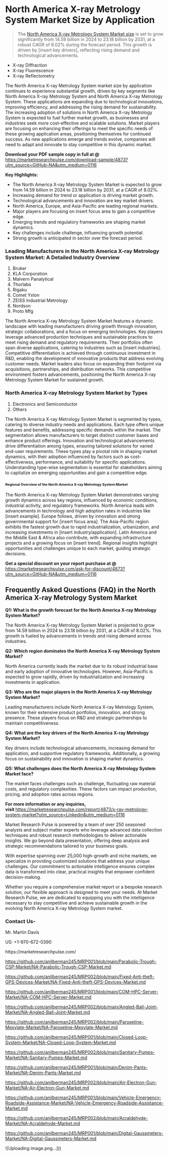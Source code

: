 <h1>North America X-ray Metrology System Market&nbsp;Size by Application</h1><blockquote><p>The <a href="https://marketresearchpulse.com/download-sample/4873?utm_source=GitHub-NA&amp;utm_medium=0116">North America X-ray Metrology System Market size</a> is set to grow significantly from 14.59 billion in 2024 to 23.18 billion by 2031, at a robust CAGR of 8.02% during the forecast period. This growth is driven by [insert key drivers], reflecting rising demand and technological advancements.</p></blockquote><ul><li>X-ray Diffraction<li> X-ray Fluorescence<li> X-ray Reflectometry</li></ul><p>The North America X-ray Metrology System market size by application continues to experience substantial growth, driven by key segments like North America X-ray Metrology System and North America X-ray Metrology System. These applications are expanding due to technological innovations, improving efficiency, and addressing the rising demand for sustainability. The increasing adoption of solutions in North America X-ray Metrology System is expected to fuel further market growth, as businesses and industries seek more cost-effective and scalable solutions. Market players are focusing on enhancing their offerings to meet the specific needs of these growing application areas, positioning themselves for continued success. As new applications emerge and trends evolve, companies will need to adapt and innovate to stay competitive in this dynamic market.</p><p><strong>Download your PDF sample copy in full at @ </strong><a href="https://marketresearchpulse.com/download-sample/4873?utm_source=GitHub-NA&amp;utm_medium=0116">https://marketresearchpulse.com/download-sample/4873?utm_source=GitHub-NA&amp;utm_medium=0116</a></p><p><strong>Key Highlights: </strong></p><ul><li>The North America X-ray Metrology System Market is expected to grow from 14.59 billion in 2024 to 23.18 billion by 2031, at a CAGR of 8.02%.</li><li>Increasing demand for trend or application is driving market growth.</li><li>Technological advancements and innovation are key market drivers.</li><li>North America, Europe, and Asia-Pacific are leading regional markets.</li><li>Major players are focusing on insert focus area to gain a competitive edge.</li><li>Emerging trends and regulatory frameworks are shaping market dynamics.</li><li>Key challenges include challenge, influencing growth potential.</li><li>Strong growth is anticipated in sector over the forecast period.</li></ul><h3>Leading Manufacturers in the North America X-ray Metrology System Market: A Detailed Industry Overview</h3><ol><li>Bruker</li><li>KLA Corporation</li><li>Malvern Panalytical</li><li>Thorlabs</li><li>Rigaku</li><li>Comet Yxlon</li><li>ZEISS Industrial Metrology</li><li>Nordson</li><li>Proto Mfg</li></ol><div class="flex max-w-full flex-col flex-grow"><div class="min-h-8 text-message flex w-full flex-col items-end gap-2 whitespace-normal break-words [.text-message+&amp;]:mt-5" dir="auto" data-message-author-role="assistant" data-message-id="fd8432e4-4910-450d-b182-61b7bfb0a01f" data-message-model-slug="gpt-4o"><div class="flex w-full flex-col gap-1 empty:hidden first:pt-[3px]"><div class="markdown prose w-full break-words dark:prose-invert light"><p>The North America X-ray Metrology System Market features a dynamic landscape with leading manufacturers driving growth through innovation, strategic collaborations, and a focus on emerging technologies. Key players leverage advanced production techniques and sustainable practices to meet rising demand and regulatory requirements. Their portfolios often span diverse applications, catering to industries such as [insert industries]. Competitive differentiation is achieved through continuous investment in R&amp;D, enabling the development of innovative products that address evolving customer needs. Market leaders also focus on expanding their footprint via acquisitions, partnerships, and distribution networks. This competitive environment fosters advancements, positioning the North America X-ray Metrology System Market for sustained growth.</p></div></div></div></div><h3>North America X-ray Metrology System Market by Types</h3><ol><li>Electronics and Semiconductor<li> Others</li></ol><div class="flex max-w-full flex-col flex-grow"><div class="min-h-8 text-message flex w-full flex-col items-end gap-2 whitespace-normal break-words [.text-message+&amp;]:mt-5" dir="auto" data-message-author-role="assistant" data-message-id="084470be-0bb7-4664-bddf-5156b4f41249" data-message-model-slug="gpt-4o-mini"><div class="flex w-full flex-col gap-1 empty:hidden first:pt-[3px]"><div class="markdown prose w-full break-words dark:prose-invert light"><p>The North America X-ray Metrology System Market is segmented by types, catering to diverse industry needs and applications. Each type offers unique features and benefits, addressing specific demands within the market. The segmentation allows manufacturers to target distinct customer bases and enhance product offerings. Innovation and technological advancements drive differentiation among types, ensuring tailored solutions for varied end-user requirements. These types play a pivotal role in shaping market dynamics, with their adoption influenced by factors such as cost-effectiveness, performance, and suitability for specific applications. Understanding type-wise segmentation is essential for stakeholders aiming to capitalize on emerging opportunities and gain a competitive edge.</p></div></div></div></div><h3><span style="font-size: 11px;">Regional Overview of the North America X-ray Metrology System Market</span></h3><div class="flex max-w-full flex-col flex-grow"><div class="min-h-8 text-message flex w-full flex-col items-end gap-2 whitespace-normal break-words [.text-message+&amp;]:mt-5" dir="auto" data-message-author-role="assistant" data-message-id="e9038762-ce64-4e30-91c9-9bd413514231" data-message-model-slug="gpt-4o-mini"><div class="flex w-full flex-col gap-1 empty:hidden first:pt-[3px]"><div class="markdown prose w-full break-words dark:prose-invert light"><p>The North America X-ray Metrology System Market demonstrates varying growth dynamics across key regions, influenced by economic conditions, industrial activity, and regulatory frameworks. North America leads with advancements in technology and high adoption rates in industries like [insert example]. Europe follows, driven by innovation and strong governmental support for [insert focus area]. The Asia-Pacific region exhibits the fastest growth due to rapid industrialization, urbanization, and increasing investments in [insert industry/application]. Latin America and the Middle East &amp; Africa also contribute, with expanding infrastructure projects and a growing focus on [insert trend]. Regional insights highlight opportunities and challenges unique to each market, guiding strategic decisions.</p></div></div></div></div><p><strong>Get a special discount on your report purchase at @ </strong><a href="https://marketresearchpulse.com/ask-for-discount/4873?utm_source=GitHub-NA&amp;utm_medium=0116">https://marketresearchpulse.com/ask-for-discount/4873?utm_source=GitHub-NA&amp;utm_medium=0116</a></p><h2>Frequently Asked Questions (FAQ) in the North America X-ray Metrology System Market</h2><p><strong>Q1: What is the growth forecast for the North America X-ray Metrology System Market?</strong></p><p>The North America X-ray Metrology System Market is projected to grow from 14.59 billion in 2024 to 23.18 billion by 2031, at a CAGR of 8.02%. This growth is fueled by advancements in trends and rising demand across industries.</p><p><strong>Q2: Which region dominates the North America X-ray Metrology System Market?</strong></p><p>North America currently leads the market due to its robust industrial base and early adoption of innovative technologies. However, Asia-Pacific is expected to grow rapidly, driven by industrialization and increasing investments in application.</p><p><strong>Q3: Who are the major players in the North America X-ray Metrology System Market?</strong></p><p>Leading manufacturers include North America X-ray Metrology System, known for their extensive product portfolios, innovation, and strong presence. These players focus on R&amp;D and strategic partnerships to maintain competitiveness.</p><p><strong>Q4: What are the key drivers of the North America X-ray Metrology System Market?</strong></p><p>Key drivers include technological advancements, increasing demand for application, and supportive regulatory frameworks. Additionally, a growing focus on sustainability and innovation is shaping market dynamics.</p><p><strong>Q5: What challenges does the North America X-ray Metrology System Market face?</strong></p><p>The market faces challenges such as challenge, fluctuating raw material costs, and regulatory complexities. These factors can impact production, pricing, and adoption rates across regions.</p><p><strong>For more information or any inquiries, visit&nbsp;</strong><a href="https://marketresearchpulse.com/report/4873/x-ray-metrology-system-market?utm_source=Linkedin&utm_medium=0116">https://marketresearchpulse.com/report/4873/x-ray-metrology-system-market?utm_source=Linkedin&utm_medium=0116</a></p><p>Market Research Pulse is powered by a team of over 250 seasoned analysts and subject matter experts who leverage advanced data collection techniques and robust research methodologies to deliver actionable insights. We go beyond data presentation, offering deep analysis and strategic recommendations tailored to your business goals.</p><p>With expertise spanning over 25,000 high-growth and niche markets, we specialize in providing customized solutions that address your unique challenges. Our commitment to actionable intelligence ensures complex data is transformed into clear, practical insights that empower confident decision-making.</p><p>Whether you require a comprehensive market report or a bespoke research solution, our flexible approach is designed to meet your needs. At Market Research Pulse, we are dedicated to equipping you with the intelligence necessary to stay competitive and achieve sustainable growth in the evolving North America X-ray Metrology System market.</p><h3><strong>Contact Us-</strong></h3><p>Mr. Martin Davis</p><p>US: +1-970-672-0390</p><p>https://marketresearchpulse.com/</p><p><a href="https://github.com/anilberman245/MRP001/blob/main/Parabolic-Trough-CSP-Market/NA-Parabolic-Trough-CSP-Market.md">https://github.com/anilberman245/MRP001/blob/main/Parabolic-Trough-CSP-Market/NA-Parabolic-Trough-CSP-Market.md</a></p><p><a href="https://github.com/anilberman245/MRP002/blob/main/Fixed-Anti-theft-GPS-Devices-Market/NA-Fixed-Anti-theft-GPS-Devices-Market.md">https://github.com/anilberman245/MRP002/blob/main/Fixed-Anti-theft-GPS-Devices-Market/NA-Fixed-Anti-theft-GPS-Devices-Market.md</a></p><p><a href="https://github.com/anilberman245/MRP001/blob/main/COM-HPC-Server-Market/NA-COM-HPC-Server-Market.md">https://github.com/anilberman245/MRP001/blob/main/COM-HPC-Server-Market/NA-COM-HPC-Server-Market.md</a></p><p><a href="https://github.com/anilberman245/MRP002/blob/main/Angled-Ball-Joint-Market/NA-Angled-Ball-Joint-Market.md">https://github.com/anilberman245/MRP002/blob/main/Angled-Ball-Joint-Market/NA-Angled-Ball-Joint-Market.md</a></p><p><a href="https://github.com/anilberman245/MRP002/blob/main/Paroxetine-Mesylate-Market/NA-Paroxetine-Mesylate-Market.md">https://github.com/anilberman245/MRP002/blob/main/Paroxetine-Mesylate-Market/NA-Paroxetine-Mesylate-Market.md</a></p><p><a href="https://github.com/anilberman245/MRP001/blob/main/Closed-Loop-System-Market/NA-Closed-Loop-System-Market.md">https://github.com/anilberman245/MRP001/blob/main/Closed-Loop-System-Market/NA-Closed-Loop-System-Market.md</a></p><p><a href="https://github.com/anilberman245/MRP002/blob/main/Sanitary-Pumps-Market/NA-Sanitary-Pumps-Market.md">https://github.com/anilberman245/MRP002/blob/main/Sanitary-Pumps-Market/NA-Sanitary-Pumps-Market.md</a></p><p><a href="https://github.com/anilberman245/MRP001/blob/main/Denim-Pants-Market/NA-Denim-Pants-Market.md">https://github.com/anilberman245/MRP001/blob/main/Denim-Pants-Market/NA-Denim-Pants-Market.md</a></p><p><a href="https://github.com/anilberman245/MRP002/blob/main/Air-Electron-Gun-Market/NA-Air-Electron-Gun-Market.md">https://github.com/anilberman245/MRP002/blob/main/Air-Electron-Gun-Market/NA-Air-Electron-Gun-Market.md</a></p><p><a href="https://github.com/anilberman245/MRP001/blob/main/Vehicle-Emergency-Roadside-Assistance-Market/NA-Vehicle-Emergency-Roadside-Assistance-Market.md">https://github.com/anilberman245/MRP001/blob/main/Vehicle-Emergency-Roadside-Assistance-Market/NA-Vehicle-Emergency-Roadside-Assistance-Market.md</a></p><p><a href="https://github.com/anilberman245/MRP002/blob/main/Acraldehyde-Market/NA-Acraldehyde-Market.md">https://github.com/anilberman245/MRP002/blob/main/Acraldehyde-Market/NA-Acraldehyde-Market.md</a></p><p><a href="https://github.com/anilberman245/MRP001/blob/main/Digital-Gaussmeters-Market/NA-Digital-Gaussmeters-Market.md">https://github.com/anilberman245/MRP001/blob/main/Digital-Gaussmeters-Market/NA-Digital-Gaussmeters-Market.md</a></p>
![Uploading image.png…]()
